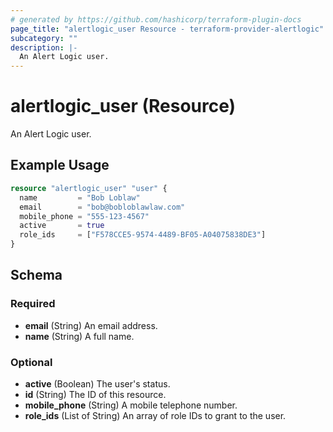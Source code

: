 ```yaml
---
# generated by https://github.com/hashicorp/terraform-plugin-docs
page_title: "alertlogic_user Resource - terraform-provider-alertlogic"
subcategory: ""
description: |-
  An Alert Logic user.
---
```


# alertlogic_user (Resource)

An Alert Logic user.

## Example Usage

```terraform
resource "alertlogic_user" "user" {
  name         = "Bob Loblaw"
  email        = "bob@bobloblawlaw.com"
  mobile_phone = "555-123-4567"
  active       = true
  role_ids     = ["F578CCE5-9574-4489-BF05-A04075838DE3"]
}
```

<!-- schema generated by tfplugindocs -->
## Schema

### Required

- **email** (String) An email address.
- **name** (String) A full name.

### Optional

- **active** (Boolean) The user's status.
- **id** (String) The ID of this resource.
- **mobile_phone** (String) A mobile telephone number.
- **role_ids** (List of String) An array of role IDs to grant to the user.



